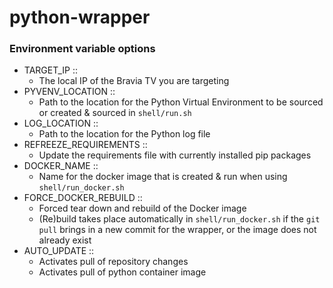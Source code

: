 # python-wrapper
### Environment variable options

* TARGET_IP ::
  * The local IP of the Bravia TV you are targeting
* PYVENV_LOCATION ::
  * Path to the location for the Python Virtual Environment to be sourced or created & sourced in `shell/run.sh`
* LOG_LOCATION :: 
  * Path to the location for the Python log file
* REFREEZE_REQUIREMENTS ::
  * Update the requirements file with currently installed pip packages
* DOCKER_NAME ::
  * Name for the docker image that is created & run when using `shell/run_docker.sh`
* FORCE_DOCKER_REBUILD ::
  * Forced tear down and rebuild of the Docker image
  * (Re)build takes place automatically in `shell/run_docker.sh` if the `git pull` brings in a new commit for the wrapper, or the image does not already exist
* AUTO_UPDATE ::
  * Activates pull of repository changes
  * Activates pull of python container image
